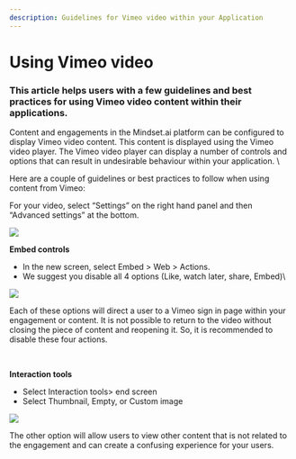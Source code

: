 ```yaml
---
description: Guidelines for Vimeo video within your Application
---
```


# Using Vimeo video

### This article helps users with a few guidelines and best practices for using Vimeo video content within their applications.

Content and engagements in the Mindset.ai platform can be configured to display Vimeo video content. This content is displayed using the Vimeo video player. The Vimeo video player can display a number of controls and options that can result in undesirable behaviour within your application. \


Here are a couple of guidelines or best practices to follow when using content from Vimeo:



For your video, select “Settings” on the right hand panel and then “Advanced settings” at the bottom.

![](https://info.mindset.ai/hs-fs/hubfs/undefined-Jun-05-2023-09-48-05-6796-AM.png?width=296\&height=556\&name=undefined-Jun-05-2023-09-48-05-6796-AM.png)

**Embed controls**

* In the new screen, select Embed > Web > Actions.&#x20;
* We suggest you disable all 4 options (Like, watch later, share, Embed)\


![](https://info.mindset.ai/hs-fs/hubfs/undefined-Jun-05-2023-09-48-05-8412-AM.png?width=326\&height=369\&name=undefined-Jun-05-2023-09-48-05-8412-AM.png)

Each of these options will direct a user to a Vimeo sign in page within your engagement or content.  It is not possible to return to the video without closing the piece of content and reopening it. So, it is recommended to disable these four actions.&#x20;

​​

**Interaction tools**

* Select Interaction tools> end screen
* Select Thumbnail, Empty, or Custom image

![](https://info.mindset.ai/hs-fs/hubfs/undefined-Jun-05-2023-09-48-06-0288-AM.png?width=332\&height=330\&name=undefined-Jun-05-2023-09-48-06-0288-AM.png)

The other option will allow users to view other content that is not related to the engagement and can create a confusing experience for your users.

